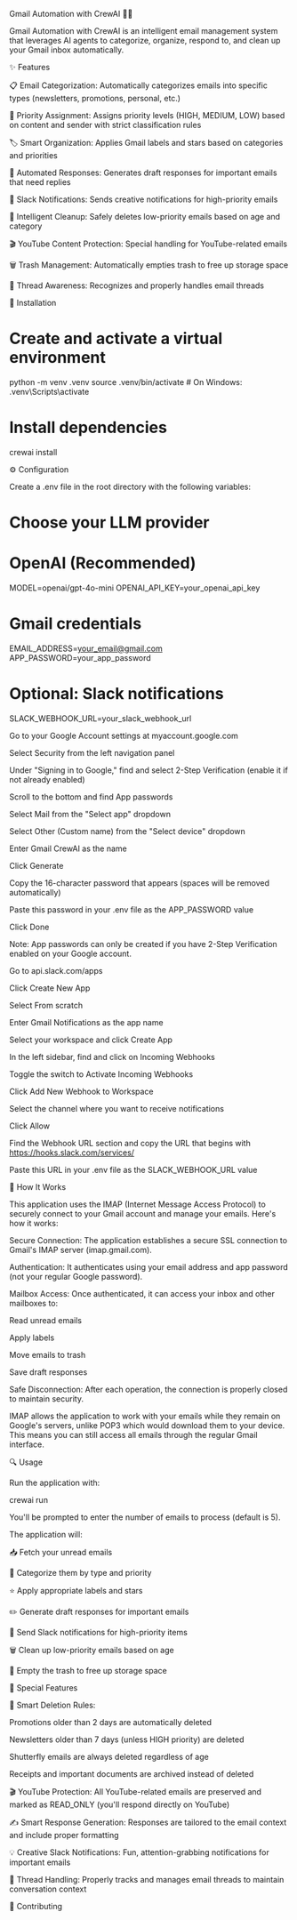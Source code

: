 Gmail Automation with CrewAI 📧✨

Gmail Automation with CrewAI is an intelligent email management system that leverages AI agents to categorize, organize, respond to, and clean up your Gmail inbox automatically.



✨ Features

📋 Email Categorization: Automatically categorizes emails into specific types (newsletters, promotions, personal, etc.)

🔔 Priority Assignment: Assigns priority levels (HIGH, MEDIUM, LOW) based on content and sender with strict classification rules

🏷️ Smart Organization: Applies Gmail labels and stars based on categories and priorities

💬 Automated Responses: Generates draft responses for important emails that need replies

📱 Slack Notifications: Sends creative notifications for high-priority emails

🧹 Intelligent Cleanup: Safely deletes low-priority emails based on age and category

🎬 YouTube Content Protection: Special handling for YouTube-related emails

🗑️ Trash Management: Automatically empties trash to free up storage space

🧵 Thread Awareness: Recognizes and properly handles email threads

🚀 Installation

# Create and activate a virtual environment
python -m venv .venv
source .venv/bin/activate  # On Windows: .venv\Scripts\activate

# Install dependencies
crewai install

⚙️ Configuration

Create a .env file in the root directory with the following variables:

# Choose your LLM provider
# OpenAI (Recommended)
MODEL=openai/gpt-4o-mini
OPENAI_API_KEY=your_openai_api_key

# Gmail credentials
EMAIL_ADDRESS=your_email@gmail.com
APP_PASSWORD=your_app_password

# Optional: Slack notifications
SLACK_WEBHOOK_URL=your_slack_webhook_url

Go to your Google Account settings at myaccount.google.com

Select Security from the left navigation panel

Under "Signing in to Google," find and select 2-Step Verification (enable it if not already enabled)

Scroll to the bottom and find App passwords

Select Mail from the "Select app" dropdown

Select Other (Custom name) from the "Select device" dropdown

Enter Gmail CrewAI as the name

Click Generate

Copy the 16-character password that appears (spaces will be removed automatically)

Paste this password in your .env file as the APP_PASSWORD value

Click Done

Note: App passwords can only be created if you have 2-Step Verification enabled on your Google account.

Go to api.slack.com/apps

Click Create New App

Select From scratch

Enter Gmail Notifications as the app name

Select your workspace and click Create App

In the left sidebar, find and click on Incoming Webhooks

Toggle the switch to Activate Incoming Webhooks

Click Add New Webhook to Workspace

Select the channel where you want to receive notifications

Click Allow

Find the Webhook URL section and copy the URL that begins with https://hooks.slack.com/services/

Paste this URL in your .env file as the SLACK_WEBHOOK_URL value

📧 How It Works

This application uses the IMAP (Internet Message Access Protocol) to securely connect to your Gmail account and manage your emails. Here's how it works:

Secure Connection: The application establishes a secure SSL connection to Gmail's IMAP server (imap.gmail.com).

Authentication: It authenticates using your email address and app password (not your regular Google password).

Mailbox Access: Once authenticated, it can access your inbox and other mailboxes to:

Read unread emails

Apply labels

Move emails to trash

Save draft responses

Safe Disconnection: After each operation, the connection is properly closed to maintain security.

IMAP allows the application to work with your emails while they remain on Google's servers, unlike POP3 which would download them to your device. This means you can still access all emails through the regular Gmail interface.

🔍 Usage

Run the application with:

crewai run

You'll be prompted to enter the number of emails to process (default is 5).

The application will:

📥 Fetch your unread emails

🔎 Categorize them by type and priority

⭐ Apply appropriate labels and stars

✏️ Generate draft responses for important emails

🔔 Send Slack notifications for high-priority items

🗑️ Clean up low-priority emails based on age

🧹 Empty the trash to free up storage space

🌟 Special Features

📅 Smart Deletion Rules:

Promotions older than 2 days are automatically deleted

Newsletters older than 7 days (unless HIGH priority) are deleted

Shutterfly emails are always deleted regardless of age

Receipts and important documents are archived instead of deleted

🎬 YouTube Protection: All YouTube-related emails are preserved and marked as READ_ONLY (you'll respond directly on YouTube)

✍️ Smart Response Generation: Responses are tailored to the email context and include proper formatting

💡 Creative Slack Notifications: Fun, attention-grabbing notifications for important emails

🧵 Thread Handling: Properly tracks and manages email threads to maintain conversation context

👥 Contributing


